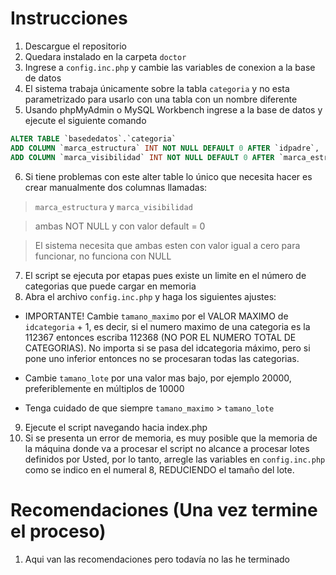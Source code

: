Instrucciones
=============
1. Descargue el repositorio
2. Quedara instalado en la carpeta `doctor`
3. Ingrese a `config.inc.php` y cambie las variables de conexion a la base de datos
4. El sistema trabaja únicamente sobre la tabla `categoria` y no esta parametrizado para usarlo con una tabla con un nombre diferente
5. Usando phpMyAdmin o MySQL Workbench ingrese a la base de datos y ejecute el siguiente comando
```sql
ALTER TABLE `basededatos`.`categoria` 
ADD COLUMN `marca_estructura` INT NOT NULL DEFAULT 0 AFTER `idpadre`,
ADD COLUMN `marca_visibilidad` INT NOT NULL DEFAULT 0 AFTER `marca_estructura`;
```
6. Si tiene problemas con este alter table lo único que necesita hacer es crear manualmente dos columnas llamadas:

>`marca_estructura` y `marca_visibilidad`

>ambas NOT NULL y con valor default = 0

>El sistema necesita que ambas esten con valor igual a cero para funcionar, no funciona con NULL

7. El script se ejecuta por etapas pues existe un limite en el número de categorias que puede cargar en memoria
8. Abra el archivo `config.inc.php` y haga los siguientes ajustes:

* IMPORTANTE! Cambie `tamano_maximo` por el VALOR MAXIMO de `idcategoria` + 1, es decir, si el numero maximo de una categoria es la 112367 entonces escriba 112368 (NO POR EL NUMERO TOTAL DE CATEGORIAS). No importa si se pasa del idcategoria máximo, pero si pone uno inferior entonces no se procesaran todas las categorias.

* Cambie `tamano_lote` por una valor mas bajo, por ejemplo 20000, preferiblemente en múltiplos de 10000

* Tenga cuidado de que siempre `tamano_maximo` > `tamano_lote`

9. Ejecute el script navegando hacia index.php
10. Si se presenta un error de memoria, es muy posible que la memoria de la máquina donde va a procesar el script no alcance a procesar lotes definidos por Usted, por lo tanto, arregle las variables en `config.inc.php` como se indico en el numeral 8, REDUCIENDO el tamaño del lote. 


Recomendaciones (Una vez termine el proceso)
============================================
1. Aqui van las recomendaciones pero todavía no las he terminado